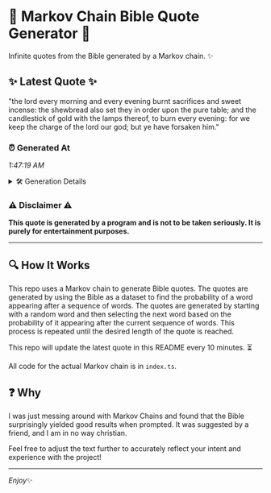 # 📖 Markov Chain Bible Quote Generator 📖

Infinite quotes from the Bible generated by a Markov chain. ✨

## ✨ Latest Quote ✨
"the lord every morning and every evening burnt sacrifices and sweet incense: the shewbread also set they in order upon the pure table; and the candlestick of gold with the lamps thereof, to burn every evening: for we keep the charge of the lord our god; but ye have forsaken him."

### ⏰ Generated At
*1:47:19 AM*

<details>
    <summary>🛠️ Generation Details</summary>
    <p>
        <strong>🌱 Seed:</strong> the<br>
        <strong>🔄 Iterations:</strong> 50<br>
        <strong>📜 Context History:</strong><br>[ the ]: lord<br>[ the, lord ]: every<br>[ the, lord, every ]: morning<br>[ the, lord, every, morning ]: and<br>[ the, lord, every, morning, and ]: every<br>[ the, lord, every, morning, and, every ]: evening<br>[ lord, every, morning, and, every, evening ]: burnt<br>[ every, morning, and, every, evening, burnt ]: sacrifices<br>[ morning, and, every, evening, burnt, sacrifices ]: and<br>[ and, every, evening, burnt, sacrifices, and ]: sweet<br>[ every, evening, burnt, sacrifices, and, sweet ]: incense:<br>[ evening, burnt, sacrifices, and, sweet, incense: ]: the<br>[ burnt, sacrifices, and, sweet, incense:, the ]: shewbread<br>[ sacrifices, and, sweet, incense:, the, shewbread ]: also<br>[ and, sweet, incense:, the, shewbread, also ]: set<br>[ sweet, incense:, the, shewbread, also, set ]: they<br>[ incense:, the, shewbread, also, set, they ]: in<br>[ the, shewbread, also, set, they, in ]: order<br>[ shewbread, also, set, they, in, order ]: upon<br>[ also, set, they, in, order, upon ]: the<br>[ set, they, in, order, upon, the ]: pure<br>[ they, in, order, upon, the, pure ]: table;<br>[ in, order, upon, the, pure, table; ]: and<br>[ order, upon, the, pure, table;, and ]: the<br>[ upon, the, pure, table;, and, the ]: candlestick<br>[ the, pure, table;, and, the, candlestick ]: of<br>[ pure, table;, and, the, candlestick, of ]: gold<br>[ table;, and, the, candlestick, of, gold ]: with<br>[ and, the, candlestick, of, gold, with ]: the<br>[ the, candlestick, of, gold, with, the ]: lamps<br>[ candlestick, of, gold, with, the, lamps ]: thereof,<br>[ of, gold, with, the, lamps, thereof, ]: to<br>[ gold, with, the, lamps, thereof,, to ]: burn<br>[ with, the, lamps, thereof,, to, burn ]: every<br>[ the, lamps, thereof,, to, burn, every ]: evening:<br>[ lamps, thereof,, to, burn, every, evening: ]: for<br>[ thereof,, to, burn, every, evening:, for ]: we<br>[ to, burn, every, evening:, for, we ]: keep<br>[ burn, every, evening:, for, we, keep ]: the<br>[ every, evening:, for, we, keep, the ]: charge<br>[ evening:, for, we, keep, the, charge ]: of<br>[ for, we, keep, the, charge, of ]: the<br>[ we, keep, the, charge, of, the ]: lord<br>[ keep, the, charge, of, the, lord ]: our<br>[ the, charge, of, the, lord, our ]: god;<br>[ charge, of, the, lord, our, god; ]: but<br>[ of, the, lord, our, god;, but ]: ye<br>[ the, lord, our, god;, but, ye ]: have<br>[ lord, our, god;, but, ye, have ]: forsaken<br>[ our, god;, but, ye, have, forsaken ]: him.<br>
    </p>
</details>

### ⚠️ Disclaimer ⚠️
**This quote is generated by a program and is not to be taken seriously. It is purely for entertainment purposes.**

---

## 🔍 How It Works

This repo uses a Markov chain to generate Bible quotes. The quotes are generated by using the Bible as a dataset to find the probability of a word appearing after a sequence of words. The quotes are generated by starting with a random word and then selecting the next word based on the probability of it appearing after the current sequence of words. This process is repeated until the desired length of the quote is reached.

This repo will update the latest quote in this README every 10 minutes. ⏳

All code for the actual Markov chain is in `index.ts`.

## ❓ Why

I was just messing around with Markov Chains and found that the Bible surprisingly yielded good results when prompted. 
It was suggested by a friend, and I am in no way christian.

Feel free to adjust the text further to accurately reflect your intent and experience with the project!

---

*Enjoy*✨
